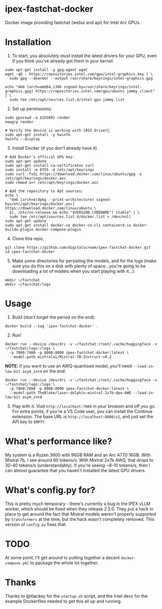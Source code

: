 # ipex-fastchat-docker
Docker image providing fastchat (webui and api) for Intel Arc GPUs.

# Installation

1. To start, you absolutely *must* install the latest drivers for your GPU, even if you think you've already got them in your kernel:

```
sudo apt-get install -y gpg-agent wget
wget -qO - https://repositories.intel.com/gpu/intel-graphics.key | \
  sudo gpg --dearmor --output /usr/share/keyrings/intel-graphics.gpg

echo "deb [arch=amd64,i386 signed-by=/usr/share/keyrings/intel-graphics.gpg] https://repositories.intel.com/gpu/ubuntu jammy client" | \
  sudo tee /etc/apt/sources.list.d/intel-gpu-jammy.list
```

2. Set up permissions:

```
sudo gpasswd -a ${USER} render
newgrp render

# Verify the device is working with i915 driver
sudo apt-get install -y hwinfo
hwinfo --display
```
3. Install Docker (if you don't already have it)
```
# Add Docker's official GPG key:
sudo apt-get update
sudo apt-get install ca-certificates curl
sudo install -m 0755 -d /etc/apt/keyrings
sudo curl -fsSL https://download.docker.com/linux/ubuntu/gpg -o /etc/apt/keyrings/docker.asc
sudo chmod a+r /etc/apt/keyrings/docker.asc

# Add the repository to Apt sources:
echo \
  "deb [arch=$(dpkg --print-architecture) signed-by=/etc/apt/keyrings/docker.asc] https://download.docker.com/linux/ubuntu \
  $(. /etc/os-release && echo "$VERSION_CODENAME") stable" | \
  sudo tee /etc/apt/sources.list.d/docker.list > /dev/null
sudo apt-get update
sudo apt-get install docker-ce docker-ce-cli containerd.io docker-buildx-plugin docker-compose-plugin
```

4. Clone this repo.
```
git clone https://github.com/digitalscream/ipex-fastchat-docker.git
cd ipex-fastchat-docker
```

5. Make some directories for persisting the models, and for the logs (make sure you do this on a disk with plenty of space...you're going to be downloading a lot of models when you start playing with it...):
```
mkdir ~/fastchat
mkdir ~/fastchat/logs
```

# Usage
1. Build (don't forget the period on the end):
```
docker build --tag 'ipex-fastchat-docker' .
```

2. Run!
```
docker run --device /dev/dri -v ~/fastchat:/root/.cache/huggingface -v ~/fastchat/logs:/logs \
  -p 7860:7860 -p 8000:8000 ipex-fastchat-docker:latest \
  --model-path mistralai/Mistral-7B-Instruct-v0.2
```
**NOTE**: if you want to use an AWQ-quantised model, you'll need `--load-in-low-bit asym_int4` on the end:

```
docker run --device /dev/dri -v ~/fastchat:/root/.cache/huggingface -v ~/fastchat/logs:/logs \
  -p 7860:7860 -p 8000:8000 ipex-fastchat-docker:latest \
  --model-path TheBloke/laser-dolphin-mixtral-2x7b-dpo-AWQ --load-in-low-bit asym_int4
```

3. Play with it. Visit `http://localhost:7860` in your browser and off you go. For extra points, if you're a VS Code user, you can install the Continue extension. The base URL is `http://localhost:8000/v1`, and just set the API key to `EMPTY`.

# What's performance like?

My system is a Ryzen 3600 with 96GB RAM and an Arc A770 16GB. With Mistral 7b, I see around 60 tokens/s. With Mixtral 2x7b AWQ, that drops to 30-40 tokens/s (understandably). If you're seeing ~8-10 tokens/s, then I can almost guarantee that you haven't installed the latest GPU drivers.

# What's config.py for?

This is pretty much temporary - there's currently a bug in the IPEX vLLM worker, which should be fixed when they release 2.5.0. They put a hack in place to get around the fact that Mistral models weren't properly supported by `transformers` at the time, but the hack wasn't completely removed. This version of `config.py` fixes that.

# TODO

At some point, I'll get around to putting together a decent `docker-compose.yml` to package the whole lot together.

# Thanks

Thanks to @itlackey for the `startup.sh` script, and the Intel devs for the example Dockerfiles needed to get this all up and running.